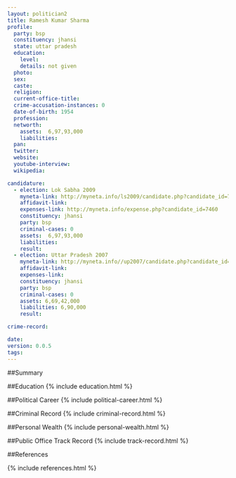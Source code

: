 ```yaml
---
layout: politician2
title: Ramesh Kumar Sharma
profile: 
  party: bsp
  constituency: jhansi
  state: uttar pradesh
  education: 
    level: 
    details: not given
  photo: 
  sex: 
  caste: 
  religion: 
  current-office-title: 
  crime-accusation-instances: 0
  date-of-birth: 1954
  profession: 
  networth: 
    assets:  6,97,93,000
    liabilities: 
  pan: 
  twitter: 
  website: 
  youtube-interview: 
  wikipedia: 

candidature: 
  - election: Lok Sabha 2009
    myneta-link: http://myneta.info/ls2009/candidate.php?candidate_id=7460
    affidavit-link: 
    expenses-link: http://myneta.info/expense.php?candidate_id=7460
    constituency: jhansi 
    party: bsp
    criminal-cases: 0
    assets:  6,97,93,000
    liabilities: 
    result:  
  - election: Uttar Pradesh 2007
    myneta-link: http://myneta.info//up2007/candidate.php?candidate_id=804
    affidavit-link: 
    expenses-link: 
    constituency: jhansi 
    party: bsp
    criminal-cases: 0
    assets: 6,69,42,000
    liabilities: 6,90,000
    result:  

crime-record: 

date: 
version: 0.0.5
tags: 
---
```

##Summary


##Education
{% include education.html %}


##Political Career
{% include political-career.html %}


##Criminal Record
{% include criminal-record.html %}


##Personal Wealth
{% include personal-wealth.html %}


##Public Office Track Record
{% include track-record.html %}


##References


{% include references.html %}